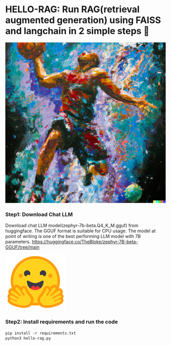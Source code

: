 # HELLO-RAG: Run RAG(retrieval augmented generation) using FAISS and langchain in 2 simple steps 🚀
![hello-rag](./assets/dunk.png)

### Step1: Download Chat LLM
Download chat LLM model(zephyr-7b-beta.Q4_K_M.gguf) from huggingface. The GGUF format is suitable for CPU usage.
The model at point of writing is one of the best performing LLM model with 7B parameters.
https://huggingface.co/TheBloke/zephyr-7B-beta-GGUF/tree/main

![Huggingface](./assets/huggingface_logo.svg)

### Step2: Install requirements and run the code
```
pip install -r requirements.txt
python3 hello-rag.py
```

